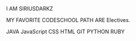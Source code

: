 I AM SIRIUSDARKZ

MY FAVORITE CODESCHOOL PATH ARE Electives.

JAVA
JavaScript
CSS
HTML
GIT
PYTHON
RUBY